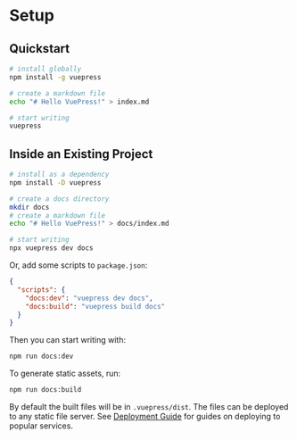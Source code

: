 # Setup

## Quickstart

``` bash
# install globally
npm install -g vuepress

# create a markdown file
echo "# Hello VuePress!" > index.md

# start writing
vuepress
```

## Inside an Existing Project

``` bash
# install as a dependency
npm install -D vuepress

# create a docs directory
mkdir docs
# create a markdown file
echo "# Hello VuePress!" > docs/index.md

# start writing
npx vuepress dev docs
```

Or, add some scripts to `package.json`:

``` json
{
  "scripts": {
    "docs:dev": "vuepress dev docs",
    "docs:build": "vuepress build docs"
  }
}
```

Then you can start writing with:

``` bash
npm run docs:dev
```

To generate static assets, run:

``` bash
npm run docs:build
```

By default the built files will be in `.vuepress/dist`. The files can be deployed to any static file server. See [Deployment Guide](./deploy.md) for guides on deploying to popular services.
